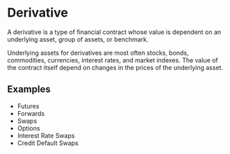 # Derivative
A derivative is a type of financial contract whose value is dependent on an underlying asset, group of assets, or benchmark.

Underlying assets for derivatives are most often stocks, bonds, commodities, currencies, interest rates, and market indexes. The value of the contract itself depend on changes in the prices of the underlying asset.

## Examples

* Futures
* Forwards
* Swaps
* Options
* Interest Rate Swaps
* Credit Default Swaps